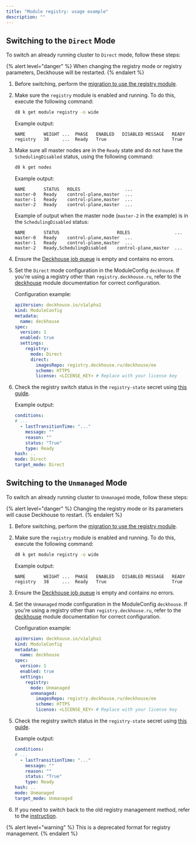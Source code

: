 ```yaml
---
title: "Module registry: usage example"
description: ""
---
```


## Switching to the `Direct` Mode

To switch an already running cluster to `Direct` mode, follow these steps:

{% alert level="danger" %}
When changing the registry mode or registry parameters, Deckhouse will be restarted.
{% endalert %}

1. Before switching, perform the [migration to use the registry module](faq.html#how-to-migrate-to-the-registry-module).

1. Make sure the `registry` module is enabled and running. To do this, execute the following command:

   ```bash
   d8 k get module registry -o wide
   ```

   Example output:

   ```console
   NAME       WEIGHT ...  PHASE   ENABLED   DISABLED MESSAGE   READY
   registry   38     ...  Ready   True                         True
   ```

1. Make sure all master nodes are in the `Ready` state and do not have the `SchedulingDisabled` status, using the following command:

   ```bash
   d8 k get nodes
   ```

   Example output:

   ```console
   NAME       STATUS   ROLES                 ...
   master-0   Ready    control-plane,master  ...
   master-1   Ready    control-plane,master  ...
   master-2   Ready    control-plane,master  ...
   ```

   Example of output when the master node (`master-2` in the example) is in the `SchedulingDisabled` status:

   ```console
   NAME       STATUS                      ROLES                 ...
   master-0   Ready    control-plane,master  ...
   master-1   Ready    control-plane,master  ...
   master-2   Ready,SchedulingDisabled    control-plane,master  ...
   ```

1. Ensure the [Deckhouse job queue](../../deckhouse-faq.html#how-to-check-the-job-queue-in-deckhouse) is empty and contains no errors.

1. Set the `Direct` mode configuration in the ModuleConfig `deckhouse`. If you're using a registry other than `registry.deckhouse.ru`, refer to the [deckhouse](../deckhouse/) module documentation for correct configuration.

   Configuration example:

   ```yaml
   apiVersion: deckhouse.io/v1alpha1
   kind: ModuleConfig
   metadata:
     name: deckhouse
   spec:
     version: 1
     enabled: true
     settings:
       registry:
         mode: Direct
         direct:
           imagesRepo: registry.deckhouse.ru/deckhouse/ee
           scheme: HTTPS
           license: <LICENSE_KEY> # Replace with your license key
   ```

1. Check the registry switch status in the `registry-state` secret using [this guide](faq.html#how-to-check-the-registry-mode-switch-status).

   Example output:

   ```yaml
   conditions:
   # ...
     - lastTransitionTime: "..."
       message: ""
       reason: ""
       status: "True"
       type: Ready
   hash: ..
   mode: Direct
   target_mode: Direct
   ```

## Switching to the `Unmanaged` Mode

To switch an already running cluster to `Unmanaged` mode, follow these steps:

{% alert level="danger" %}
Changing the registry mode or its parameters will cause Deckhouse to restart.
{% endalert %}

1. Before switching, perform the [migration to use the registry module](faq.html#how-to-migrate-to-the-registry-module).

1. Make sure the `registry` module is enabled and running. To do this, execute the following command:

   ```bash
   d8 k get module registry -o wide
   ```

   Example output:

   ```console
   NAME       WEIGHT ...  PHASE   ENABLED   DISABLED MESSAGE   READY
   registry   38     ...  Ready   True                         True
   ```

1. Ensure the [Deckhouse job queue](../../deckhouse-faq.html#how-to-check-the-job-queue-in-deckhouse) is empty and contains no errors.

1. Set the `Unmanaged` mode configuration in the ModuleConfig `deckhouse`. If you're using a registry other than `registry.deckhouse.ru`, refer to the [deckhouse](../deckhouse/) module documentation for correct configuration.

   Configuration example:

   ```yaml
   apiVersion: deckhouse.io/v1alpha1
   kind: ModuleConfig
   metadata:
     name: deckhouse
   spec:
     version: 1
     enabled: true
     settings:
       registry:
         mode: Unmanaged
         unmanaged:
           imagesRepo: registry.deckhouse.ru/deckhouse/ee
           scheme: HTTPS
           license: <LICENSE_KEY> # Replace with your license key
   ```

1. Check the registry switch status in the `registry-state` secret using [this guide](faq.html#how-to-check-the-registry-mode-switch-status).

   Example output:

   ```yaml
   conditions:
   # ...
     - lastTransitionTime: "..."
       message: ""
       reason: ""
       status: "True"
       type: Ready
   hash: ..
   mode: Unmanaged
   target_mode: Unmanaged
   ```

1. If you need to switch back to the old registry management method, refer to the [instruction](faq.html#how-to-migrate-back-from-the-registry-module).

{% alert level="warning" %}
This is a deprecated format for registry management.
{% endalert %}
